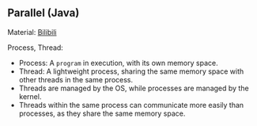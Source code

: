 ## Parallel (Java)

Material: [Bilibili](https://www.bilibili.com/video/BV1V4411p7EF)


Process, Thread:
- Process: A `program` in execution, with its own memory space.
- Thread: A lightweight process, sharing the same memory space with other threads in the same process.
- Threads are managed by the OS, while processes are managed by the kernel.
- Threads within the same process can communicate more easily than processes, as they share the same memory space.
